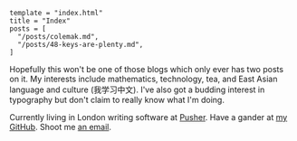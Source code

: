 ```
template = "index.html"
title = "Index"
posts = [
  "/posts/colemak.md",
  "/posts/48-keys-are-plenty.md",
]
```

Hopefully this won't be one of those blogs which only ever has two posts on it. My interests include mathematics, technology, tea, and East Asian language and culture (我学习中文). I've also got a budding interest in typography but don't claim to really know what I'm doing.

Currently living in London writing software at [Pusher][]. Have a gander at [my GitHub][]. Shoot me [an email][].

[Pusher]: https://pusher.com/
[my GitHub]: https://github.com/callum-oakley
[an email]: mailto:hello@callumoakley.net
